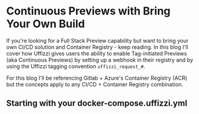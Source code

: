 # Continuous Previews with Bring Your Own Build 

If you're looking for a Full Stack Preview capability but want to bring your own CI/CD solution and Container Registry - keep reading.  In this blog I'll cover how Uffizzi gives users the ability to enable Tag-initiated Previews (aka Continuous Previews) by setting up a webhook in their registry and by using the Uffizzi tagging convention `uffizzi_request_#`. 

For this blog I'll be referencing Gitlab + Azure's Container Registry (ACR) but the concepts apply to any CI/CD + Container Registry combination.

## Starting with your docker-compose.uffizzi.yml



